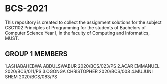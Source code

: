 # BCS-2021
This repository is created to collect the assignment solutions for the subject CSC1102 Principles of Programming for the students of Bachelors of Computer Science Year I, in the faculty of Computing and Informatics, MUST.

## GROUP 1 MEMBERS

1.ASHABAHEBWA ABDULSWABUR 2020/BCS/023/PS
2.ACAR EMMANUEL 2020/BCS/011/PS
3.OGONGA CHRISTOPHER 2020/BCS/008
4.MUJUNI SHEM 2020/BCS/083/PS
